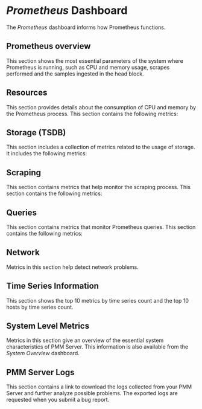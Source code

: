 # *Prometheus* Dashboard

The *Prometheus* dashboard informs how Prometheus functions.

## Prometheus overview

This section shows the most essential parameters of the system where
Prometheus is running, such as CPU and memory usage, scrapes performed and the
samples ingested in the head block.

## Resources

This section provides details about the consumption of CPU and memory by the
Prometheus process. This section contains the following metrics:

## Storage (TSDB)

This section includes a collection of metrics related to the usage of
storage. It includes the following metrics:

## Scraping

This section contains metrics that help monitor the scraping process. This
section contains the following metrics:

## Queries

This section contains metrics that monitor Prometheus queries. This section
contains the following metrics:

## Network

Metrics in this section help detect network problems.

## Time Series Information

This section shows the top 10 metrics by time series count and the top 10 hosts
by time series count.

## System Level Metrics

Metrics in this section give an overview of the essential system characteristics
of PMM Server. This information is also available from the *System Overview*
dashboard.

## PMM Server Logs

This section contains a link to download the logs collected from your
PMM Server and further analyze possible problems. The exported logs are
requested when you submit a bug report.

<!-- -*- mode: rst -*- -->
<!-- Tips (tip) -->
<!-- Abbreviations (abbr) -->
<!-- Docker commands (docker) -->
<!-- Graphical interface elements (gui) -->
<!-- Options and parameters (opt) -->
<!-- pmm-admin commands (pmm-admin) -->
<!-- SQL commands (sql) -->
<!-- PMM Dashboards (dbd) -->
<!-- * Text labels -->
<!-- Special headings (h) -->
<!-- Status labels (status) -->
